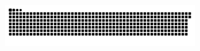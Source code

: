 <picture>
  <source media="(prefers-color-scheme: dark)" srcset="https://raw.githubusercontent.com/MarineHakobyan/MarineHakobyan/97f03518afd12838d0e3a5953abf1d806eabf94e/github-contribution-grid-snake-dark.svg" />
  <source media="(prefers-color-scheme: light)" srcset="https://raw.githubusercontent.com/MarineHakobyan/MarineHakobyan/97f03518afd12838d0e3a5953abf1d806eabf94e/github-contribution-grid-snake.svg" />
  <img alt="github-snake" src="https://raw.githubusercontent.com/MarineHakobyan/MarineHakobyan/97f03518afd12838d0e3a5953abf1d806eabf94e/github-contribution-grid-snake-dark.svg" />
</picture>
